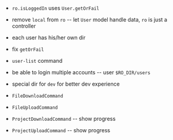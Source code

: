 - `ro.isLoggedIn` uses `User.getOrFail`

- remove `local` from `ro` -- let `User` model handle data, `ro` is just a controller

- each user has his/her own dir

- fix `getOrFail`

- `user-list` command

- be able to login multiple accounts -- user `$RO_DIR/users`

- special dir for `dev` for better dev experience

- `FileDownloadCommand`
- `FileUploadCommand`

- `ProjectDownloadCommand` -- show progress
- `ProjectUploadCommand` -- show progress
